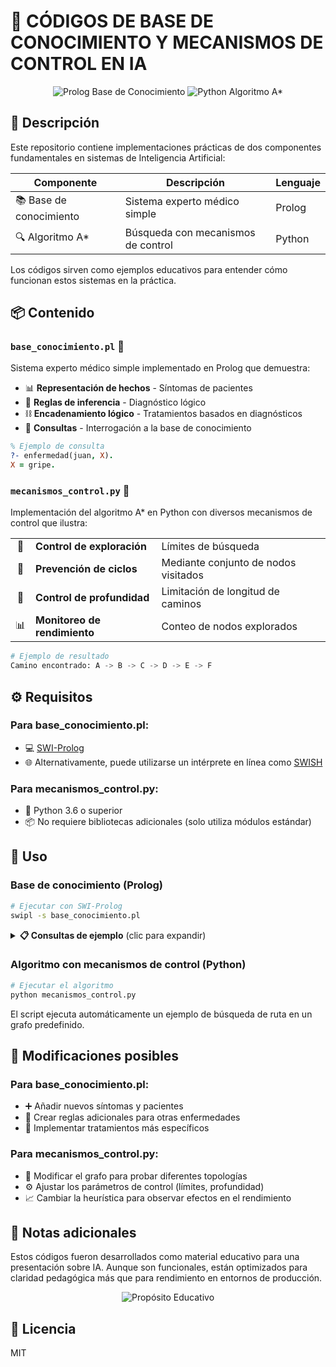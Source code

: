 # 🧠 CÓDIGOS DE BASE DE CONOCIMIENTO Y MECANISMOS DE CONTROL EN IA

<div align="center">
  <img src="https://img.shields.io/badge/Prolog-Bases%20de%20Conocimiento-blue?style=for-the-badge&logo=prolog" alt="Prolog Base de Conocimiento">
  <img src="https://img.shields.io/badge/Python-Algoritmo%20A*-yellow?style=for-the-badge&logo=python" alt="Python Algoritmo A*">
</div>

## 📝 Descripción
Este repositorio contiene implementaciones prácticas de dos componentes fundamentales en sistemas de Inteligencia Artificial:

| Componente | Descripción | Lenguaje |
|------------|-------------|----------|
| 📚 Base de conocimiento | Sistema experto médico simple | Prolog |
| 🔍 Algoritmo A* | Búsqueda con mecanismos de control | Python |

Los códigos sirven como ejemplos educativos para entender cómo funcionan estos sistemas en la práctica.

## 📦 Contenido

### `base_conocimiento.pl` 🏥
Sistema experto médico simple implementado en Prolog que demuestra:
- 📊 **Representación de hechos** - Síntomas de pacientes
- 📏 **Reglas de inferencia** - Diagnóstico lógico
- ⛓️ **Encadenamiento lógico** - Tratamientos basados en diagnósticos
- 🔎 **Consultas** - Interrogación a la base de conocimiento

```prolog
% Ejemplo de consulta
?- enfermedad(juan, X).
X = gripe.
```

### `mecanismos_control.py` 🧩
Implementación del algoritmo A* en Python con diversos mecanismos de control que ilustra:

<div align="center">
  <table>
    <tr>
      <td align="center">🛑</td>
      <td><b>Control de exploración</b></td>
      <td>Límites de búsqueda</td>
    </tr>
    <tr>
      <td align="center">🔄</td>
      <td><b>Prevención de ciclos</b></td>
      <td>Mediante conjunto de nodos visitados</td>
    </tr>
    <tr>
      <td align="center">📏</td>
      <td><b>Control de profundidad</b></td>
      <td>Limitación de longitud de caminos</td>
    </tr>
    <tr>
      <td align="center">📊</td>
      <td><b>Monitoreo de rendimiento</b></td>
      <td>Conteo de nodos explorados</td>
    </tr>
  </table>
</div>

```python
# Ejemplo de resultado
Camino encontrado: A -> B -> C -> D -> E -> F
```

## ⚙️ Requisitos

### Para base_conocimiento.pl:
- 💻 [SWI-Prolog](https://www.swi-prolog.org/download/stable)
- 🌐 Alternativamente, puede utilizarse un intérprete en línea como [SWISH](https://swish.swi-prolog.org/)

### Para mecanismos_control.py:
- 🐍 Python 3.6 o superior
- 📦 No requiere bibliotecas adicionales (solo utiliza módulos estándar)

## 🚀 Uso

### Base de conocimiento (Prolog)

```bash
# Ejecutar con SWI-Prolog
swipl -s base_conocimiento.pl
```

<details>
  <summary><b>📋 Consultas de ejemplo</b> (clic para expandir)</summary>
  
  ```prolog
  % Consultar una enfermedad
  ?- enfermedad(juan, X).
  
  % Consultar un tratamiento
  ?- tratamiento(juan, X).
  
  % Verificar múltiples enfermedades
  ?- enfermedad(pedro, X).
  ```
</details>

### Algoritmo con mecanismos de control (Python)

```bash
# Ejecutar el algoritmo
python mecanismos_control.py
```

El script ejecuta automáticamente un ejemplo de búsqueda de ruta en un grafo predefinido.

## 🔧 Modificaciones posibles

### Para base_conocimiento.pl:
- ➕ Añadir nuevos síntomas y pacientes
- 📝 Crear reglas adicionales para otras enfermedades
- 💊 Implementar tratamientos más específicos

### Para mecanismos_control.py:
- 🔄 Modificar el grafo para probar diferentes topologías
- ⚙️ Ajustar los parámetros de control (límites, profundidad)
- 📈 Cambiar la heurística para observar efectos en el rendimiento

## 📝 Notas adicionales
Estos códigos fueron desarrollados como material educativo para una presentación sobre IA. Aunque son funcionales, están optimizados para claridad pedagógica más que para rendimiento en entornos de producción.

<div align="center">
  <img src="https://img.shields.io/badge/Propósito-Educativo-green?style=for-the-badge" alt="Propósito Educativo">
</div>

## 📄 Licencia
MIT